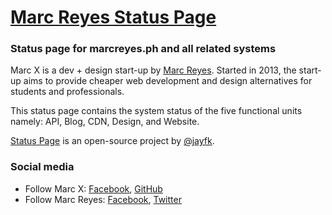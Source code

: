# [Marc Reyes Status Page](https://marcreyes.ph)

### Status page for marcreyes.ph and all related systems

Marc X is a dev + design start-up by [Marc Reyes](https://www.facebook.com/marcxph). Started in 2013, the start-up aims to provide cheaper web development and design alternatives for students and professionals.

This status page contains the system status of the five functional units namely: API, Blog, CDN, Design, and Website.

[Status Page](https://github.com/jayfk/statuspage) is an open-source project by [@jayfk](https://github.com/jayfk).

### Social media

* Follow Marc X: [Facebook](https://facebook.com/marcreyesph), [GitHub](https://github.com/marcreyesph)
* Follow Marc Reyes: [Facebook](https://facebook.com/marcxph), [Twitter](https://twitter.com/marcreyesph)
